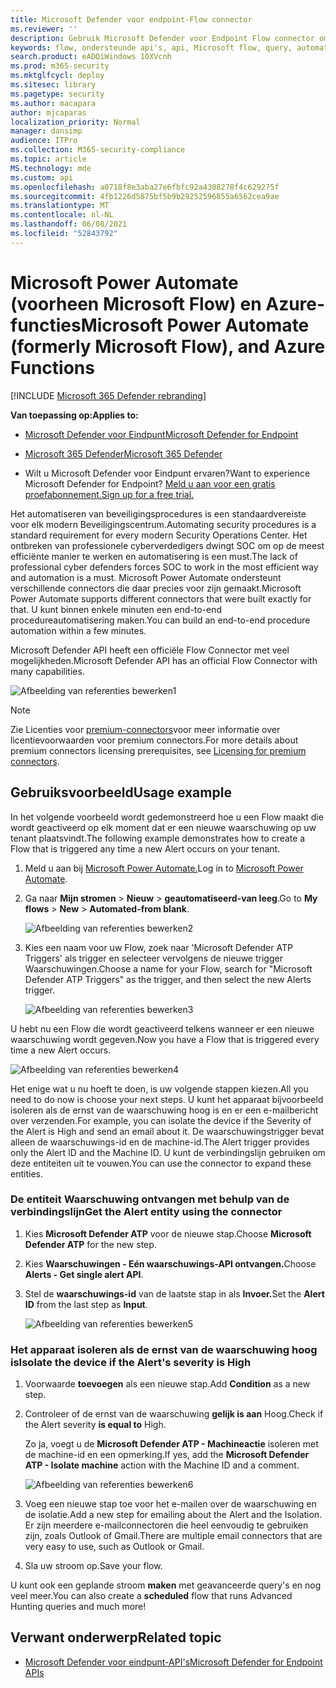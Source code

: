 ```yaml
---
title: Microsoft Defender voor endpoint-Flow connector
ms.reviewer: ''
description: Gebruik Microsoft Defender voor Endpoint Flow connector om de beveiliging te automatiseren en een stroom te maken die wordt geactiveerd wanneer er een nieuwe waarschuwing op uw tenant wordt geplaatst.
keywords: flow, ondersteunde api's, api, Microsoft flow, query, automatisering
search.product: eADQiWindows 10XVcnh
ms.prod: m365-security
ms.mktglfcycl: deploy
ms.sitesec: library
ms.pagetype: security
ms.author: macapara
author: mjcaparas
localization_priority: Normal
manager: dansimp
audience: ITPro
ms.collection: M365-security-compliance
ms.topic: article
MS.technology: mde
ms.custom: api
ms.openlocfilehash: a0718f8e3aba27e6fbfc92a4308278f4c629275f
ms.sourcegitcommit: 4fb1226d5875bf5b9b29252596855a6562cea9ae
ms.translationtype: MT
ms.contentlocale: nl-NL
ms.lasthandoff: 06/08/2021
ms.locfileid: "52843792"
---
```

# <a name="microsoft-power-automate-formerly-microsoft-flow-and-azure-functions"></a><span data-ttu-id="a397a-104">Microsoft Power Automate (voorheen Microsoft Flow) en Azure-functies</span><span class="sxs-lookup"><span data-stu-id="a397a-104">Microsoft Power Automate (formerly Microsoft Flow), and Azure Functions</span></span>

[!INCLUDE [Microsoft 365 Defender rebranding](../../includes/microsoft-defender.md)]

<span data-ttu-id="a397a-105">**Van toepassing op:**</span><span class="sxs-lookup"><span data-stu-id="a397a-105">**Applies to:**</span></span>
- [<span data-ttu-id="a397a-106">Microsoft Defender voor Eindpunt</span><span class="sxs-lookup"><span data-stu-id="a397a-106">Microsoft Defender for Endpoint</span></span>](https://go.microsoft.com/fwlink/p/?linkid=2154037)
- [<span data-ttu-id="a397a-107">Microsoft 365 Defender</span><span class="sxs-lookup"><span data-stu-id="a397a-107">Microsoft 365 Defender</span></span>](https://go.microsoft.com/fwlink/?linkid=2118804)


- <span data-ttu-id="a397a-108">Wilt u Microsoft Defender voor Eindpunt ervaren?</span><span class="sxs-lookup"><span data-stu-id="a397a-108">Want to experience Microsoft Defender for Endpoint?</span></span> [<span data-ttu-id="a397a-109">Meld u aan voor een gratis proefabonnement.</span><span class="sxs-lookup"><span data-stu-id="a397a-109">Sign up for a free trial.</span></span>](https://www.microsoft.com/microsoft-365/windows/microsoft-defender-atp?ocid=docs-wdatp-exposedapis-abovefoldlink) 

<span data-ttu-id="a397a-110">Het automatiseren van beveiligingsprocedures is een standaardvereiste voor elk modern Beveiligingscentrum.</span><span class="sxs-lookup"><span data-stu-id="a397a-110">Automating security procedures is a standard requirement for every modern Security Operations Center.</span></span> <span data-ttu-id="a397a-111">Het ontbreken van professionele cyberverdedigers dwingt SOC om op de meest efficiënte manier te werken en automatisering is een must.</span><span class="sxs-lookup"><span data-stu-id="a397a-111">The lack of professional cyber defenders forces SOC to work in the most efficient way and automation is a must.</span></span> <span data-ttu-id="a397a-112">Microsoft Power Automate ondersteunt verschillende connectors die daar precies voor zijn gemaakt.</span><span class="sxs-lookup"><span data-stu-id="a397a-112">Microsoft Power Automate supports different connectors that were built exactly for that.</span></span> <span data-ttu-id="a397a-113">U kunt binnen enkele minuten een end-to-end procedureautomatisering maken.</span><span class="sxs-lookup"><span data-stu-id="a397a-113">You can build an end-to-end procedure automation within a few minutes.</span></span>

<span data-ttu-id="a397a-114">Microsoft Defender API heeft een officiële Flow Connector met veel mogelijkheden.</span><span class="sxs-lookup"><span data-stu-id="a397a-114">Microsoft Defender API has an official Flow Connector with many capabilities.</span></span>

![Afbeelding van referenties bewerken1](images/api-flow-0.png)

> [!NOTE]
> <span data-ttu-id="a397a-116">Zie Licenties voor [premium-connectors](/power-automate/triggers-introduction#licensing-for-premium-connectors)voor meer informatie over licentievoorwaarden voor premium connectors.</span><span class="sxs-lookup"><span data-stu-id="a397a-116">For more details about premium connectors licensing prerequisites, see [Licensing for premium connectors](/power-automate/triggers-introduction#licensing-for-premium-connectors).</span></span>


## <a name="usage-example"></a><span data-ttu-id="a397a-117">Gebruiksvoorbeeld</span><span class="sxs-lookup"><span data-stu-id="a397a-117">Usage example</span></span>

<span data-ttu-id="a397a-118">In het volgende voorbeeld wordt gedemonstreerd hoe u een Flow maakt die wordt geactiveerd op elk moment dat er een nieuwe waarschuwing op uw tenant plaatsvindt.</span><span class="sxs-lookup"><span data-stu-id="a397a-118">The following example demonstrates how to create a Flow that is triggered any time a new Alert occurs on your tenant.</span></span>

1. <span data-ttu-id="a397a-119">Meld u aan bij [Microsoft Power Automate.](https://flow.microsoft.com)</span><span class="sxs-lookup"><span data-stu-id="a397a-119">Log in to [Microsoft Power Automate](https://flow.microsoft.com).</span></span>

2. <span data-ttu-id="a397a-120">Ga naar **Mijn stromen**  >  **Nieuw**  >  **geautomatiseerd-van leeg**.</span><span class="sxs-lookup"><span data-stu-id="a397a-120">Go to **My flows** > **New** > **Automated-from blank**.</span></span>

    ![Afbeelding van referenties bewerken2](images/api-flow-1.png)

3. <span data-ttu-id="a397a-122">Kies een naam voor uw Flow, zoek naar 'Microsoft Defender ATP Triggers' als trigger en selecteer vervolgens de nieuwe trigger Waarschuwingen.</span><span class="sxs-lookup"><span data-stu-id="a397a-122">Choose a name for your Flow, search for "Microsoft Defender ATP Triggers" as the trigger, and then select the new Alerts trigger.</span></span>

    ![Afbeelding van referenties bewerken3](images/api-flow-2.png)

<span data-ttu-id="a397a-124">U hebt nu een Flow die wordt geactiveerd telkens wanneer er een nieuwe waarschuwing wordt gegeven.</span><span class="sxs-lookup"><span data-stu-id="a397a-124">Now you have a Flow that is triggered every time a new Alert occurs.</span></span>

![Afbeelding van referenties bewerken4](images/api-flow-3.png)

<span data-ttu-id="a397a-126">Het enige wat u nu hoeft te doen, is uw volgende stappen kiezen.</span><span class="sxs-lookup"><span data-stu-id="a397a-126">All you need to do now is choose your next steps.</span></span>
<span data-ttu-id="a397a-127">U kunt het apparaat bijvoorbeeld isoleren als de ernst van de waarschuwing hoog is en er een e-mailbericht over verzenden.</span><span class="sxs-lookup"><span data-stu-id="a397a-127">For example, you can isolate the device if the Severity of the Alert is High and send an email about it.</span></span>
<span data-ttu-id="a397a-128">De waarschuwingstrigger bevat alleen de waarschuwings-id en de machine-id.</span><span class="sxs-lookup"><span data-stu-id="a397a-128">The Alert trigger provides only the Alert ID and the Machine ID.</span></span> <span data-ttu-id="a397a-129">U kunt de verbindingslijn gebruiken om deze entiteiten uit te vouwen.</span><span class="sxs-lookup"><span data-stu-id="a397a-129">You can use the connector to expand these entities.</span></span>

### <a name="get-the-alert-entity-using-the-connector"></a><span data-ttu-id="a397a-130">De entiteit Waarschuwing ontvangen met behulp van de verbindingslijn</span><span class="sxs-lookup"><span data-stu-id="a397a-130">Get the Alert entity using the connector</span></span>

1. <span data-ttu-id="a397a-131">Kies **Microsoft Defender ATP** voor de nieuwe stap.</span><span class="sxs-lookup"><span data-stu-id="a397a-131">Choose **Microsoft Defender ATP** for the new step.</span></span>

2. <span data-ttu-id="a397a-132">Kies **Waarschuwingen - Eén waarschuwings-API ontvangen.**</span><span class="sxs-lookup"><span data-stu-id="a397a-132">Choose **Alerts - Get single alert API**.</span></span>

3. <span data-ttu-id="a397a-133">Stel de **waarschuwings-id** van de laatste stap in als **Invoer.**</span><span class="sxs-lookup"><span data-stu-id="a397a-133">Set the **Alert ID** from the last step as **Input**.</span></span>

    ![Afbeelding van referenties bewerken5](images/api-flow-4.png)

### <a name="isolate-the-device-if-the-alerts-severity-is-high"></a><span data-ttu-id="a397a-135">Het apparaat isoleren als de ernst van de waarschuwing hoog is</span><span class="sxs-lookup"><span data-stu-id="a397a-135">Isolate the device if the Alert's severity is High</span></span>

1. <span data-ttu-id="a397a-136">Voorwaarde **toevoegen** als een nieuwe stap.</span><span class="sxs-lookup"><span data-stu-id="a397a-136">Add **Condition** as a new step.</span></span>

2. <span data-ttu-id="a397a-137">Controleer of de ernst van de waarschuwing **gelijk is aan** Hoog.</span><span class="sxs-lookup"><span data-stu-id="a397a-137">Check if the Alert severity **is equal to** High.</span></span>

   <span data-ttu-id="a397a-138">Zo ja, voegt u de **Microsoft Defender ATP - Machineactie** isoleren met de machine-id en een opmerking.</span><span class="sxs-lookup"><span data-stu-id="a397a-138">If yes, add the **Microsoft Defender ATP - Isolate machine** action with the Machine ID and a comment.</span></span>

    ![Afbeelding van referenties bewerken6](images/api-flow-5.png)

3. <span data-ttu-id="a397a-140">Voeg een nieuwe stap toe voor het e-mailen over de waarschuwing en de isolatie.</span><span class="sxs-lookup"><span data-stu-id="a397a-140">Add a new step for emailing about the Alert and the Isolation.</span></span> <span data-ttu-id="a397a-141">Er zijn meerdere e-mailconnectoren die heel eenvoudig te gebruiken zijn, zoals Outlook of Gmail.</span><span class="sxs-lookup"><span data-stu-id="a397a-141">There are multiple email connectors that are very easy to use, such as Outlook or Gmail.</span></span>

4. <span data-ttu-id="a397a-142">Sla uw stroom op.</span><span class="sxs-lookup"><span data-stu-id="a397a-142">Save your flow.</span></span>

<span data-ttu-id="a397a-143">U kunt ook een geplande stroom **maken** met geavanceerde query's en nog veel meer.</span><span class="sxs-lookup"><span data-stu-id="a397a-143">You can also create a **scheduled** flow that runs Advanced Hunting queries and much more!</span></span>

## <a name="related-topic"></a><span data-ttu-id="a397a-144">Verwant onderwerp</span><span class="sxs-lookup"><span data-stu-id="a397a-144">Related topic</span></span>
- [<span data-ttu-id="a397a-145">Microsoft Defender voor eindpunt-API's</span><span class="sxs-lookup"><span data-stu-id="a397a-145">Microsoft Defender for Endpoint APIs</span></span>](apis-intro.md)

